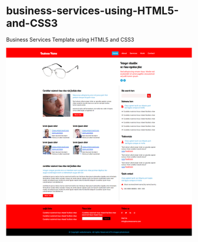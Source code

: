 # business-services-using-HTML5-and-CSS3
Business Services Template using HTML5 and CSS3

<img src="https://github.com/pramod-ravuri/business-services-using-HTML5-and-CSS3/blob/main/01-business/assets/images/business-services.png" alt="business-services">
